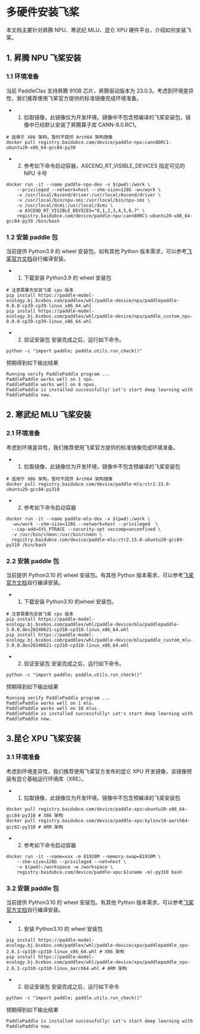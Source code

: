 # 多硬件安装飞桨
本文档主要针对昇腾 NPU、寒武纪 MLU、昆仑 XPU 硬件平台，介绍如何安装飞桨。
## 1. 昇腾 NPU 飞桨安装
### 1.1 环境准备
当前 PaddleClas 支持昇腾 910B 芯片，昇腾驱动版本为 23.0.3。考虑到环境差异性，我们推荐使用飞桨官方提供的标准镜像完成环境准备。
- 1. 拉取镜像，此镜像仅为开发环境，镜像中不包含预编译的飞桨安装包，镜像中已经默认安装了昇腾算子库 CANN-8.0.RC1。

```
# 适用于 X86 架构，暂时不提供 Arch64 架构镜像
docker pull registry.baidubce.com/device/paddle-npu:cann80RC1-ubuntu20-x86_64-gcc84-py39
```

- 2. 参考如下命令启动容器，ASCEND_RT_VISIBLE_DEVICES 指定可见的 NPU 卡号
```
docker run -it --name paddle-npu-dev -v $(pwd):/work \
    --privileged --network=host --shm-size=128G -w=/work \
    -v /usr/local/Ascend/driver:/usr/local/Ascend/driver \
    -v /usr/local/bin/npu-smi:/usr/local/bin/npu-smi \
    -v /usr/local/dcmi:/usr/local/dcmi \
    -e ASCEND_RT_VISIBLE_DEVICES="0,1,2,3,4,5,6,7" \
    registry.baidubce.com/device/paddle-npu:cann80RC1-ubuntu20-x86_64-gcc84-py39 /bin/bash
```
### 1.2 安装 paddle 包
当前提供 Python3.9 的 wheel 安装包。如有其他 Python 版本需求，可以参考[飞桨官方文档](https://www.paddlepaddle.org.cn/install/quick)自行编译安装。

- 1. 下载安装 Python3.9 的 wheel 安装包

```
# 注意需要先安装飞桨 cpu 版本
pip install https://paddle-model-ecology.bj.bcebos.com/paddlex/whl/paddle-device/npu/paddlepaddle-0.0.0-cp39-cp39-linux_x86_64.whl
pip install https://paddle-model-ecology.bj.bcebos.com/paddlex/whl/paddle-device/npu/paddle_custom_npu-0.0.0-cp39-cp39-linux_x86_64.whl
```
- 2. 验证安装包
安装完成之后，运行如下命令。
```
python -c "import paddle; paddle.utils.run_check()"
```
预期得到如下输出结果
```
Running verify PaddlePaddle program ...
PaddlePaddle works well on 1 npu.
PaddlePaddle works well on 8 npus.
PaddlePaddle is installed successfully! Let's start deep learning with PaddlePaddle now.
```

## 2. 寒武纪 MLU 飞桨安装
### 2.1 环境准备
考虑到环境差异性，我们推荐使用飞桨官方提供的标准镜像完成环境准备。
- 1. 拉取镜像，此镜像仅为开发环境，镜像中不包含预编译的飞桨安装包
```
# 适用于 X86 架构，暂时不提供 Arch64 架构镜像
docker pull registry.baidubce.com/device/paddle-mlu:ctr2.15.0-ubuntu20-gcc84-py310
```
- 2. 参考如下命令启动容器
```
docker run -it --name paddle-mlu-dev -v $(pwd):/work \
  -w=/work --shm-size=128G --network=host --privileged  \
  --cap-add=SYS_PTRACE --security-opt seccomp=unconfined \
  -v /usr/bin/cnmon:/usr/bin/cnmon \
  registry.baidubce.com/device/paddle-mlu:ctr2.15.0-ubuntu20-gcc84-py310 /bin/bash
```
### 2.2 安装 paddle 包
当前提供 Python3.10 的 wheel 安装包。有其他 Python 版本需求，可以参考[飞桨官方文档](https://www.paddlepaddle.org.cn/install/quick)自行编译安装。

- 1. 下载安装 Python3.10 的wheel 安装包。
```
# 注意需要先安装飞桨 cpu 版本
pip install https://paddle-model-ecology.bj.bcebos.com/paddlex/whl/paddle-device/mlu/paddlepaddle-3.0.0.dev20240621-cp310-cp310-linux_x86_64.whl
pip install https://paddle-model-ecology.bj.bcebos.com/paddlex/whl/paddle-device/mlu/paddle_custom_mlu-3.0.0.dev20240621-cp310-cp310-linux_x86_64.whl
```
- 2. 验证安装包
安装完成之后，运行如下命令。
```
python -c "import paddle; paddle.utils.run_check()"
```
预期得到如下输出结果
```
Running verify PaddlePaddle program ...
PaddlePaddle works well on 1 mlu.
PaddlePaddle works well on 16 mlus.
PaddlePaddle is installed successfully! Let's start deep learning with PaddlePaddle now.
```

## 3.昆仑 XPU 飞桨安装
### 3.1 环境准备
考虑到环境差异性，我们推荐使用飞桨官方发布的昆仑 XPU 开发镜像，该镜像预装有昆仑基础运行环境库（XRE）。
- 1. 拉取镜像，此镜像仅为开发环境，镜像中不包含预编译的飞桨安装包
```
docker pull registry.baidubce.com/device/paddle-xpu:ubuntu20-x86_64-gcc84-py310 # X86 架构
docker pull registry.baidubce.com/device/paddle-xpu:kylinv10-aarch64-gcc82-py310 # ARM 架构
```
- 2. 参考如下命令启动容器
```
docker run -it --name=xxx -m 81920M --memory-swap=81920M \
    --shm-size=128G --privileged --net=host \
    -v $(pwd):/workspace -w /workspace \
    registry.baidubce.com/device/paddle-xpu:$(uname -m)-py310 bash
```

### 3.2 安装 paddle 包
当前提供 Python3.10 的 wheel 安装包。有其他 Python 版本需求，可以参考[飞桨官方文档](https://www.paddlepaddle.org.cn/install/quick)自行编译安装。

- 1. 安装 Python3.10 的 wheel 安装包
```
pip install https://paddle-model-ecology.bj.bcebos.com/paddlex/whl/paddle-device/xpu/paddlepaddle_xpu-2.6.1-cp310-cp310-linux_x86_64.whl # X86 架构
pip install https://paddle-model-ecology.bj.bcebos.com/paddlex/whl/paddle-device/xpu/paddlepaddle_xpu-2.6.1-cp310-cp310-linux_aarch64.whl # ARM 架构
```
- 2. 验证安装包
安装完成之后，运行如下命令
```
python -c "import paddle; paddle.utils.run_check()"
```
预期得到如下输出结果
```
PaddlePaddle is installed successfully! Let's start deep learning with PaddlePaddle now.
```